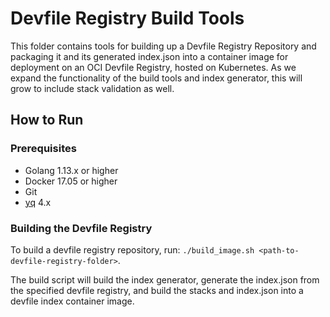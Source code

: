 # Devfile Registry Build Tools

This folder contains tools for building up a Devfile Registry Repository and packaging it and its generated index.json into a container image for deployment on an OCI Devfile Registry, hosted on Kubernetes. As we expand the functionality of the build tools and index generator, this will grow to include stack validation as well.

## How to Run

### Prerequisites

- Golang 1.13.x or higher
- Docker 17.05 or higher
- Git
- [yq](https://github.com/mikefarah/yq) 4.x

### Building the Devfile Registry

To build a devfile registry repository, run: `./build_image.sh <path-to-devfile-registry-folder>`.

The build script will build the index generator, generate the index.json from the specified devfile registry, and build the stacks and index.json into a devfile index container image.